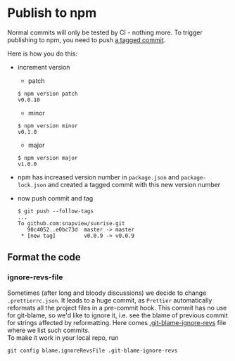 # Publish to npm

Normal commits will only be tested by CI - nothing more. To trigger publishing
to npm, you need to push [a tagged
commit](https://git-scm.com/book/en/v2/Git-Basics-Tagging).

Here is how you do this:

-   increment version
    -   patch
    ```console
    $ npm version patch
    v0.0.10
    ```
    -   minor
    ```console
    $ npm version minor
    v0.1.0
    ```
    -   major
    ```console
    $ npm version major
    v1.0.0
    ```
-   npm has increased version number in `package.json` and `package-lock.json`
    and created a tagged commit with this new version number

-   now push commit and tag

    ```console
    $ git push --follow-tags
    ...
    To github.com:snapview/sunrise.git
       90c4052..e0bc73d  master -> master
     * [new tag]         v0.0.9 -> v0.0.9

    ```

## Format the code

### ignore-revs-file

Sometimes (after long and bloody discussions) we decide to change `.prettierrc.json`. It leads to a huge commit,
as `Prettier` automatically reformats all the project files in a pre-commit hook. This commit has no use for git-blame,
so we'd like to ignore it, i.e. see the blame of previous commit for strings affected by reformatting.
Here comes [.git-blame-ignore-revs](./.git-blame-ignore-revs) file where we list such commits.  
To make it work in your local repo, run

```shell
git config blame.ignoreRevsFile .git-blame-ignore-revs
```

